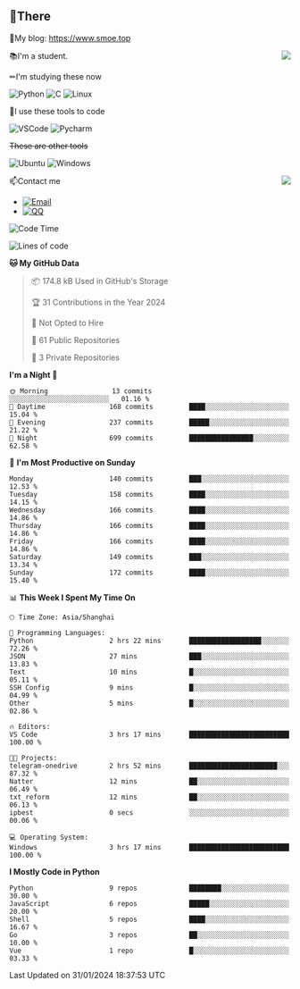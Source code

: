
## 👏There

📰My blog: https://www.smoe.top

<img align="right" src="https://github-readme-stats.vercel.app/api/top-langs/?username=AkashiCoin"/>


📚I'm a student.

✏I'm studying these now

![Python](https://img.shields.io/badge/-Python-blue?style=flat-square&logo=Python&logoColor=fff)
![C](https://img.shields.io/badge/-C-585858?style=flat-square&logo=C&logoColor=fff)
![Linux](https://img.shields.io/badge/-Linux-black?style=flat-square&logo=Linux&logoColor=fff)

🔨I use these tools to code

![VSCode](https://img.shields.io/badge/-VSCode-blue?style=flat-square&logo=visualstudiocode&logoColor=fff)
![Pycharm](https://img.shields.io/badge/-Pycharm-green?style=flat-square&logo=pycharm&logoColor=fff)

 ~~These are other tools~~

![Ubuntu](https://img.shields.io/badge/-Ubuntu-orange?style=flat-square&logo=Ubuntu&logoColor=fff)
![Windows](https://img.shields.io/badge/-Windows-blue?style=flat-square&logo=Windows&logoColor=fff)

<img align="right" src="https://github-readme-stats.vercel.app/api?username=AkashiCoin" />


📫Contact me

* [![Email](https://img.shields.io/badge/Email-l1040186796@gmail.com-1?style=social&logoColor=fff)](mailto:l1040186796@gmail.com)
* [![QQ](https://img.shields.io/badge/QQ-1040186796-1?style=social&logoColor=fff)](tencent://AddContact/?fromId=45&fromSubId=1&subcmd=all&uin=1040186796&website=www.oicqzone.com)

<!--START_SECTION:waka-->
![Code Time](http://img.shields.io/badge/Code%20Time-1%2C122%20hrs%2044%20mins-blue)

![Lines of code](https://img.shields.io/badge/From%20Hello%20World%20I%27ve%20Written-269.2%20thousand%20lines%20of%20code-blue)

**🐱 My GitHub Data** 

> 📦 174.8 kB Used in GitHub's Storage 
 > 
> 🏆 31 Contributions in the Year 2024
 > 
> 🚫 Not Opted to Hire
 > 
> 📜 61 Public Repositories 
 > 
> 🔑 3 Private Repositories 
 > 
**I'm a Night 🦉** 

```text
🌞 Morning                13 commits          ░░░░░░░░░░░░░░░░░░░░░░░░░   01.16 % 
🌆 Daytime                168 commits         ████░░░░░░░░░░░░░░░░░░░░░   15.04 % 
🌃 Evening                237 commits         █████░░░░░░░░░░░░░░░░░░░░   21.22 % 
🌙 Night                  699 commits         ████████████████░░░░░░░░░   62.58 % 
```
📅 **I'm Most Productive on Sunday** 

```text
Monday                   140 commits         ███░░░░░░░░░░░░░░░░░░░░░░   12.53 % 
Tuesday                  158 commits         ████░░░░░░░░░░░░░░░░░░░░░   14.15 % 
Wednesday                166 commits         ████░░░░░░░░░░░░░░░░░░░░░   14.86 % 
Thursday                 166 commits         ████░░░░░░░░░░░░░░░░░░░░░   14.86 % 
Friday                   166 commits         ████░░░░░░░░░░░░░░░░░░░░░   14.86 % 
Saturday                 149 commits         ███░░░░░░░░░░░░░░░░░░░░░░   13.34 % 
Sunday                   172 commits         ████░░░░░░░░░░░░░░░░░░░░░   15.40 % 
```


📊 **This Week I Spent My Time On** 

```text
🕑︎ Time Zone: Asia/Shanghai

💬 Programming Languages: 
Python                   2 hrs 22 mins       ██████████████████░░░░░░░   72.26 % 
JSON                     27 mins             ███░░░░░░░░░░░░░░░░░░░░░░   13.83 % 
Text                     10 mins             █░░░░░░░░░░░░░░░░░░░░░░░░   05.11 % 
SSH Config               9 mins              █░░░░░░░░░░░░░░░░░░░░░░░░   04.99 % 
Other                    5 mins              █░░░░░░░░░░░░░░░░░░░░░░░░   02.86 % 

🔥 Editors: 
VS Code                  3 hrs 17 mins       █████████████████████████   100.00 % 

🐱‍💻 Projects: 
telegram-onedrive        2 hrs 52 mins       ██████████████████████░░░   87.32 % 
Natter                   12 mins             ██░░░░░░░░░░░░░░░░░░░░░░░   06.49 % 
txt_reform               12 mins             ██░░░░░░░░░░░░░░░░░░░░░░░   06.13 % 
ipbest                   0 secs              ░░░░░░░░░░░░░░░░░░░░░░░░░   00.06 % 

💻 Operating System: 
Windows                  3 hrs 17 mins       █████████████████████████   100.00 % 
```

**I Mostly Code in Python** 

```text
Python                   9 repos             ████████░░░░░░░░░░░░░░░░░   30.00 % 
JavaScript               6 repos             █████░░░░░░░░░░░░░░░░░░░░   20.00 % 
Shell                    5 repos             ████░░░░░░░░░░░░░░░░░░░░░   16.67 % 
Go                       3 repos             ██░░░░░░░░░░░░░░░░░░░░░░░   10.00 % 
Vue                      1 repo              █░░░░░░░░░░░░░░░░░░░░░░░░   03.33 % 
```




 Last Updated on 31/01/2024 18:37:53 UTC
<!--END_SECTION:waka-->
